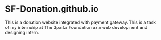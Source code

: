 # SF-Donation.github.io
This is a donation website integrated with payment gateway. This is a task of my internship at The Sparks Foundation as a web development and designing intern.
